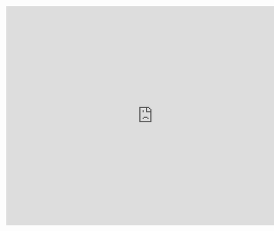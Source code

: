 <iframe width="800" height="600" src="https://www.youtube.com/embed/dA0eJJVfswg" title="YouTube video player" frameborder="0" allow="accelerometer; autoplay; clipboard-write; encrypted-media; gyroscope; picture-in-picture" allowfullscreen></iframe>
